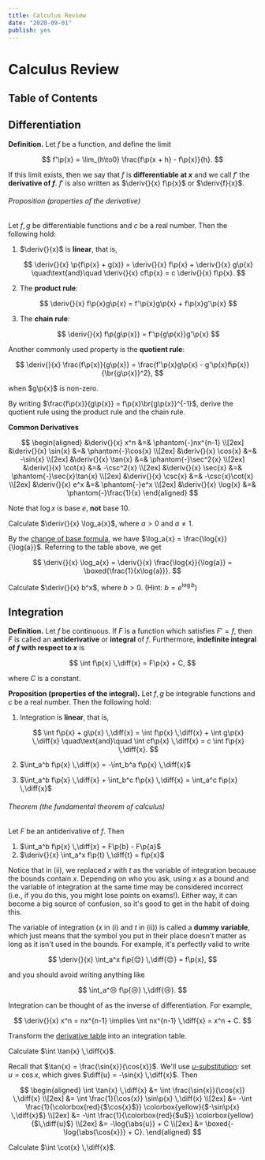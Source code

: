 ```yaml
---
title: Calculus Review
date: "2020-09-01"
publish: yes
---
```


# Calculus Review

## Table of Contents

## Differentiation

<definition id="derivative-definition">

**Definition.** Let $f$ be a function, and define the limit

$$
f'\p{x} = \lim_{h\to0} \frac{f\p{x + h} - f\p{x}}{h}.
$$

If this limit exists, then we say that $f$ is **differentiable at $x$** and we call $f'$ the **derivative of $f$**. $f'$ is also written as $\deriv{}{x} f\p{x}$ or $\deriv{f}{x}$.

</definition>

<proposition id="derivative-properties">

###### Proposition (properties of the derivative)

Let $f, g$ be differentiable functions and $c$ be a real number. Then the following hold:

1.  $\deriv{}{x}$ is **linear**, that is,

    $$
    \deriv{}{x} \p{f\p{x} + g(x)} = \deriv{}{x} f\p{x} + \deriv{}{x} g\p{x}
    \quad\text{and}\quad
    \deriv{}{x} cf\p{x} = c \deriv{}{x} f\p{x}.
    $$

2.  The **product rule**:

    $$
    \deriv{}{x} f\p{x}g\p{x} = f'\p{x}g\p{x} + f\p{x}g'\p{x}
    $$

3.  The **chain rule**:

    $$
    \deriv{}{x} f\p{g\p{x}} = f'\p{g\p{x}}g'\p{x}
    $$

</proposition>

Another commonly used property is the **quotient rule**:

$$
\deriv{}{x} \frac{f\p{x}}{g\p{x}} = \frac{f'\p{x}g\p{x} - g'\p{x}f\p{x}}{\br{g\p{x}}^2},
$$

when $g\p{x}$ is non-zero.

<exercise>

By writing $\frac{f\p{x}}{g\p{x}} = f\p{x}\br{g\p{x}}^{-1}$, derive the quotient rule using the product rule and the chain rule.

</exercise>

<proposition id="derivative-table">

**Common Derivatives**

$$
\begin{aligned}
    &\deriv{}{x} x^n &=& \phantom{-}nx^{n-1} \\[2ex]
    &\deriv{}{x} \sin{x} &=& \phantom{-}\cos{x} \\[2ex]
    &\deriv{}{x} \cos{x} &=& -\sin{x} \\[2ex]
    &\deriv{}{x} \tan{x} &=& \phantom{-}\sec^2{x} \\[2ex]
    &\deriv{}{x} \cot{x} &=& -\csc^2{x} \\[2ex]
    &\deriv{}{x} \sec{x} &=& \phantom{-}\sec{x}\tan{x} \\[2ex]
    &\deriv{}{x} \csc{x} &=& -\csc{x}\cot{x} \\[2ex]
    &\deriv{}{x} e^x     &=& \phantom{-}e^x \\[2ex]
    &\deriv{}{x} \log{x} &=& \phantom{-}\frac{1}{x}
\end{aligned}
$$

Note that $\log{x}$ is base $e$, $\textbf{not}$ base $10$.

</proposition>

<example>

Calculate $\deriv{}{x} \log_a{x}$, where $a > 0$ and $a \neq 1$.

</example>

<solution>

By the [change of base formula](https://proofwiki.org/wiki/Change_of_Base_of_Logarithm), we have $\log_a{x} = \frac{\log{x}}{\log{a}}$. Referring to the table above, we get

$$
\deriv{}{x} \log_a{x}
    = \deriv{}{x} \frac{\log{x}}{\log{a}}
    = \boxed{\frac{1}{x\log{a}}}.
$$

</solution>

<exercise>

Calculate $\deriv{}{x} b^x$, where $b > 0$. (Hint: $b = e^{\log{b}}$)

</exercise>

## Integration

<definition id="integral-definition">

**Definition.** Let $f$ be continuous. If $F$ is a function which satisfies $F' = f$, then $F$ is called an **antiderivative** or **integral** of $f$. Furthermore, **indefinite integral of $f$ with respect to $x$** is

$$
\int f\p{x} \,\diff{x} = F\p{x} + C,
$$

where $C$ is a constant.

</definition>

<proposition id="integral-properties">

**Proposition (properties of the integral).** Let $f, g$ be integrable functions and $c$ be a real number. Then the following hold:

1.  Integration is **linear**, that is,

    $$
    \int f\p{x} + g\p{x} \,\diff{x} = \int f\p{x} \,\diff{x} + \int g\p{x} \,\diff{x}
    \quad\text{and}\quad
    \int cf\p{x} \,\diff{x} = c \int f\p{x} \,\diff{x}.
    $$

2.  $\int_a^b f\p{x} \,\diff{x} = -\int_b^a f\p{x} \,\diff{x}$
3.  $\int_a^b f\p{x} \,\diff{x} + \int_b^c f\p{x} \,\diff{x} = \int_a^c f\p{x} \,\diff{x}$

</proposition>

<theorem id="fundamental-theorem-of-calculus">

###### Theorem (the fundamental theorem of calculus)

Let $F$ be an antiderivative of $f$. Then

1. $\int_a^b f\p{x} \,\diff{x} = F\p{b} - F\p{a}$
2. $\deriv{}{x} \int_a^x f\p{t} \,\diff{t} = f\p{x}$

</theorem>

Notice that in (ii), we replaced $x$ with $t$ as the variable of integration because the bounds contain $x$. Depending on who you ask, using $x$ as a bound and the variable of integration at the same time may be considered incorrect (i.e., if you do this, you might lose points on exams!). Either way, it can become a big source of confusion, so it's good to get in the habit of doing this.

The variable of integration ($x$ in (i) and $t$ in (ii)) is called a **dummy variable**, which just means that the symbol you put in their place doesn't matter as long as it isn't used in the bounds. For example, it's perfectly valid to write

$$
\deriv{}{x} \int_a^x f\p{😊} \,\diff{😊} = f\p{x},
$$

and you should avoid writing anything like

$$
\int_a^😢 f\p{😢} \,\diff{😢}.
$$

Integration can be thought of as the inverse of differentiation. For example,

$$
\deriv{}{x} x^n = nx^{n-1}
\implies
\int nx^{n-1} \,\diff{x} = x^n + C.
$$

<exercise>

Transform the [derivative table](#derivative-table) into an integration table.

</exercise>

<example>

Calculate $\int \tan{x} \,\diff{x}$.

</example>

<solution>

Recall that $\tan{x} = \frac{\sin{x}}{\cos{x}}$. We'll use [$u$-substitution](https://www.mathsisfun.com/calculus/integration-by-substitution.html): set $u = \cos{x}$, which gives $\diff{u} = -\sin{x} \,\diff{x}$. Then

$$
\begin{aligned}
    \int \tan{x} \,\diff{x}
        &= \int \frac{\sin{x}}{\cos{x}} \,\diff{x} \\[2ex]
        &= \int \frac{1}{\cos{x}} \sin\p{x} \,\diff{x} \\[2ex]
        &= -\int \frac{1}{\colorbox{red}{$\cos{x}$}} \colorbox{yellow}{$-\sin\p{x} \,\diff{x}$} \\[2ex]
        &= -\int \frac{1}{\colorbox{red}{$u$}} \colorbox{yellow}{$\,\diff{u}$} \\[2ex]
        &= -\log{\abs{u}} + C \\[2ex]
        &= \boxed{-\log{\abs{\cos{x}}} + C}.
\end{aligned}
$$

</solution>

<exercise>

Calculate $\int \cot{x} \,\diff{x}$.

</exercise>
